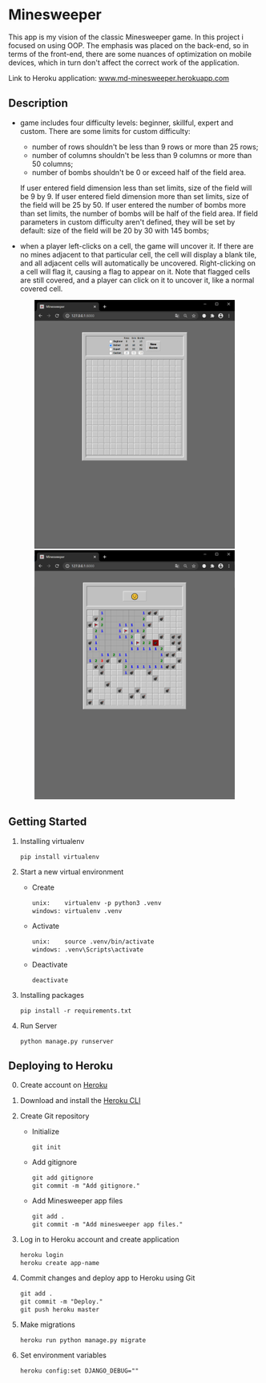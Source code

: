 # Minesweeper

This app is my vision of the classic Minesweeper game. In this project i focused on using OOP. The emphasis was 
placed on the back-end, so in terms of the front-end, there are some nuances of optimization on mobile devices, 
which in turn don't affect the correct work of the application.

Link to Heroku application: www.md-minesweeper.herokuapp.com  

## Description

- game includes four difficulty levels: beginner, skillful, expert and custom. There are some limits for custom
difficulty:  
  - number of rows shouldn't be less than 9 rows or more than 25 rows;
  - number of columns shouldn't be less than 9 columns or more than 50 columns;
  - number of bombs shouldn't be 0 or exceed half of the field area.
  
  If user entered field dimension less than set limits, size of the field will be 9 by 9. 
  If user entered field dimension more than set limits, size of the field will be 25 by 50.
  If user entered the number of bombs more than set limits, the number of bombs will be half of the field area.
  If field parameters in custom difficulty aren't defined, they will be set by default: size of the field will be
  20 by 30 with 145 bombs;
  
- when a player left-clicks on a cell, the game will uncover it. If there are no mines adjacent to that particular cell, 
the cell will display a blank tile, and all adjacent cells will automatically be uncovered. Right-clicking on a cell 
will flag it, causing a flag to appear on it. Note that flagged cells are still covered, and a player can click on it 
to uncover it, like a normal covered cell.

<p align="center">
<img src="screenshots/minesweeper_1.png" width="400"/> 
<img src="screenshots/minesweeper_2.png" width="400"/>
</p>


## Getting Started
1. Installing virtualenv

   ```
   pip install virtualenv
   ```
2. Start a new virtual environment
   * Create
   
     ```
     unix:    virtualenv -p python3 .venv
     windows: virtualenv .venv
     ```
   * Activate
   
     ```
     unix:    source .venv/bin/activate
     windows: .venv\Scripts\activate
     ```
   * Deactivate
   
     ```
     deactivate
     ```
4. Installing packages

   ```
   pip install -r requirements.txt
   ```
5. Run Server

   ```
   python manage.py runserver
   ```

## Deploying to Heroku
0. Create account on [Heroku](https://signup.heroku.com/)  

1. Download and install the [Heroku CLI](https://devcenter.heroku.com/articles/heroku-cli)

2. Create Git repository  
   * Initialize
   
     ```
     git init
     ```
   * Add gitignore
   
     ```
     git add gitignore
     git commit -m "Add gitignore."
     ```
   * Add Minesweeper app files
   
     ```
     git add .
     git commit -m "Add minesweeper app files."
     ```
3. Log in to Heroku account and create application

   ```
   heroku login
   heroku create app-name
   ```
4. Commit changes and deploy app to Heroku using Git

   ```
   git add .
   git commit -m "Deploy."
   git push heroku master
   ```
5. Make migrations

   ```
   heroku run python manage.py migrate
   ```
6. Set environment variables

   ```
   heroku config:set DJANGO_DEBUG=""
   ```